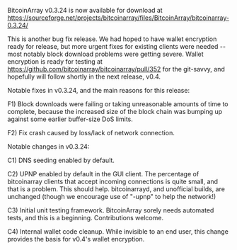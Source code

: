 BitcoinArray v0.3.24 is now available for download at
https://sourceforge.net/projects/bitcoinarray/files/BitcoinArray/bitcoinarray-0.3.24/

This is another bug fix release.  We had hoped to have wallet encryption ready for release, but more urgent fixes for existing clients were needed -- most notably block download problems were getting severe.  Wallet encryption is ready for testing at https://github.com/bitcoinarray/bitcoinarray/pull/352 for the git-savvy, and hopefully will follow shortly in the next release, v0.4.

Notable fixes in v0.3.24, and the main reasons for this release:

F1) Block downloads were failing or taking unreasonable amounts of time to complete, because the increased size of the block chain was bumping up against some earlier buffer-size DoS limits.

F2) Fix crash caused by loss/lack of network connection.

Notable changes in v0.3.24:

C1) DNS seeding enabled by default.

C2) UPNP enabled by default in the GUI client.  The percentage of bitcoinarray clients that accept incoming connections is quite small, and that is a problem.  This should help.  bitcoinarrayd, and unofficial builds, are unchanged (though we encourage use of "-upnp" to help the network!)

C3) Initial unit testing framework.  BitcoinArray sorely needs automated tests, and this is a beginning.  Contributions welcome.

C4) Internal wallet code cleanup.  While invisible to an end user, this change provides the basis for v0.4's wallet encryption.
